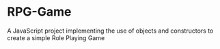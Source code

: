 # RPG-Game

A JavaScript project implementing the use of objects and constructors to create a simple Role Playing Game
